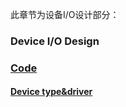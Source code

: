 此章节为设备I/O设计部分：   
### Device I/O Design
### [Code](./HuOS8.0/)
#### [Device type&driver](./Device_type_driver/README.md)